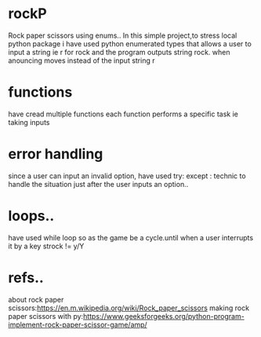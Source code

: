 # rockP
Rock paper scissors using enums..
In this simple project,to stress local python package
i have used python enumerated types that allows a user to input a string ie r for rock and the program outputs string rock.
when anouncing moves
instead of the input string r 

# functions
have cread multiple functions 
each function performs a specific task ie taking inputs 

# error handling
since a user can input an invalid option,
have used try: except : technic to handle the situation just after the user inputs an option..

# loops..
have used while loop so as the game be a cycle.until when a user interrupts it by a key strock != y/Y

# refs..
about rock paper scissors:https://en.m.wikipedia.org/wiki/Rock_paper_scissors
making rock paper scissors with py:https://www.geeksforgeeks.org/python-program-implement-rock-paper-scissor-game/amp/
